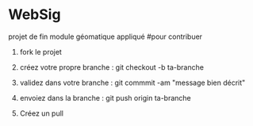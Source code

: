 # WebSig
projet de fin module géomatique appliqué 
#pour contribuer
1) fork le projet

2) créez votre propre branche : git checkout -b ta-branche

3) validez dans votre branche : git commmit -am "message bien décrit"

4) envoiez dans la branche : git push origin ta-branche

5) Créez un pull 
